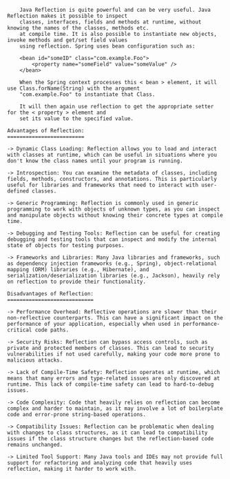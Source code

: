 
        Java Reflection is quite powerful and can be very useful. Java Reflection makes it possible to inspect
        classes, interfaces, fields and methods at runtime, without knowing the names of the classes, methods etc.
        at compile time. It is also possible to instantiate new objects, invoke methods and get/set field values
        using reflection. Spring uses bean configuration such as:

        <bean id="someID" class="com.example.Foo">
            <property name="someField" value="someValue" />
        </bean>

        When the Spring context processes this < bean > element, it will use Class.forName(String) with the argument
        "com.example.Foo" to instantiate that Class.

        It will then again use reflection to get the appropriate setter for the < property > element and
        set its value to the specified value.
        
    Advantages of Reflection:
    =========================

    -> Dynamic Class Loading: Reflection allows you to load and interact with classes at runtime, which can be useful in situations where you don't know the class names until your program is running.

    -> Introspection: You can examine the metadata of classes, including fields, methods, constructors, and annotations. This is particularly useful for libraries and frameworks that need to interact with user-defined classes.

    -> Generic Programming: Reflection is commonly used in generic programming to work with objects of unknown types, as you can inspect and manipulate objects without knowing their concrete types at compile time.

    -> Debugging and Testing Tools: Reflection can be useful for creating debugging and testing tools that can inspect and modify the internal state of objects for testing purposes.

    -> Frameworks and Libraries: Many Java libraries and frameworks, such as dependency injection frameworks (e.g., Spring), object-relational mapping (ORM) libraries (e.g., Hibernate), and serialization/deserialization libraries (e.g., Jackson), heavily rely on reflection to provide their functionality.

    Disadvantages of Reflection:
    ============================

    -> Performance Overhead: Reflective operations are slower than their non-reflective counterparts. This can have a significant impact on the performance of your application, especially when used in performance-critical code paths.

    -> Security Risks: Reflection can bypass access controls, such as private and protected members of classes. This can lead to security vulnerabilities if not used carefully, making your code more prone to malicious attacks.

    -> Lack of Compile-Time Safety: Reflection operates at runtime, which means that many errors and type-related issues are only discovered at runtime. This lack of compile-time safety can lead to hard-to-debug issues.

    -> Code Complexity: Code that heavily relies on reflection can become complex and harder to maintain, as it may involve a lot of boilerplate code and error-prone string-based operations.

    -> Compatibility Issues: Reflection can be problematic when dealing with changes to class structures, as it can lead to compatibility issues if the class structure changes but the reflection-based code remains unchanged.

    -> Limited Tool Support: Many Java tools and IDEs may not provide full support for refactoring and analyzing code that heavily uses reflection, making it harder to work with.
     